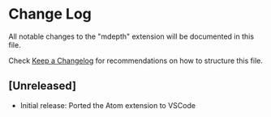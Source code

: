 # Change Log

All notable changes to the "mdepth" extension will be documented in this file.

Check [Keep a Changelog](http://keepachangelog.com/) for recommendations on how to structure this file.

## [Unreleased]

- Initial release: Ported the Atom extension to VSCode